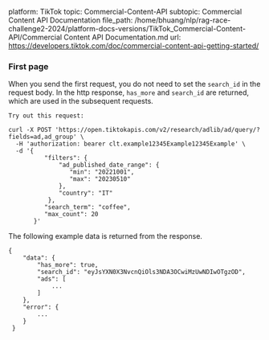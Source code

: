 platform: TikTok
topic: Commercial-Content-API
subtopic: Commercial Content API Documentation
file_path: /home/bhuang/nlp/rag-race-challenge2-2024/platform-docs-versions/TikTok_Commercial-Content-API/Commercial Content API Documentation.md
url: https://developers.tiktok.com/doc/commercial-content-api-getting-started/


### First page

When you send the first request, you do not need to set the `search_id` in the request body. In the http response, `has_more` and `search_id` are returned, which are used in the subsequent requests.

    Try out this request:
    
    curl -X POST 'https://open.tiktokapis.com/v2/research/adlib/ad/query/?fields=ad,ad_group' \
      -H 'authorization: bearer clt.example12345Example12345Example' \
      -d '{ 
              "filters": {
                  "ad_published_date_range": {
                     "min": "20221001",
                     "max": "20230510"
                  },
                  "country": "IT"
               }, 
              "search_term": "coffee",
              "max_count": 20
           }'
    

The following example data is returned from the response.

    {
        "data": {
            "has_more": true,
            "search_id": "eyJsYXN0X3NvcnQiOls3NDA3OCwiMzUwNDIwOTgzOD",
            "ads": [
                ...
            ]
        },
        "error": {
            ...
        }
     }